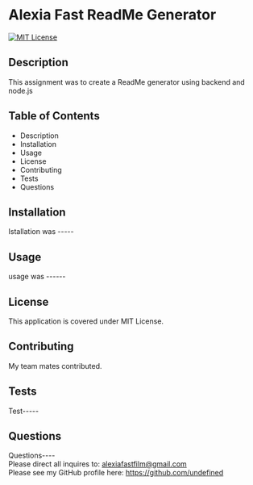 # Alexia Fast ReadMe Generator
[![MIT License](https://img.shields.io/badge/License-MIT%20License-blue)](https://choosealicense.com/licenses/mit/)

## Description 
This assignment was to create a ReadMe generator using backend and node.js

## Table of Contents
* Description
* Installation
* Usage
* License
* Contributing
* Tests
* Questions

## Installation
Istallation was -----

## Usage
usage was ------

## License
This application is covered under MIT License.

## Contributing
My team mates contributed.

## Tests
Test-----

## Questions
Questions----
</br>
Please direct all inquires to: <a href="mailto:alexiafastfilm@gmail.com">alexiafastfilm@gmail.com</a></br>
Please see my GitHub profile here: https://github.com/undefined  
